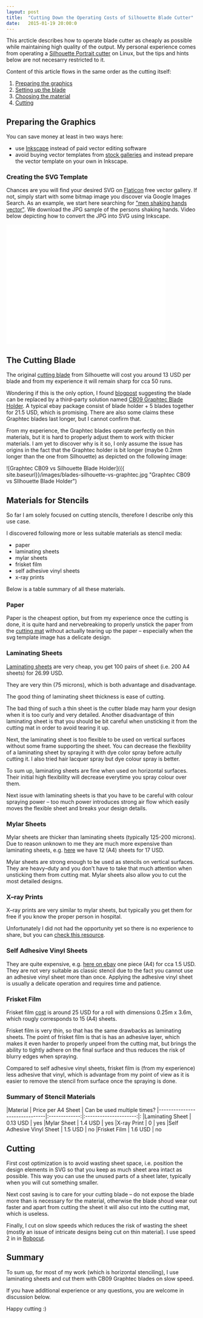 ```yaml
---
layout: post
title:  "Cutting Down the Operating Costs of Silhouette Blade Cutter"
date:   2015-01-19 20:00:0
---
```


This arcticle describes how to operate blade cutter as cheaply as possible while maintaining high quality of the output. My personal experience comes from operating a [Silhouette Portrait cutter](http://www.silhouetteamerica.com/shop/machines/portrait) on Linux, but the tips and hints below are not necesarry restricted to it. 

Content of this article flows in the same order as the cutting itself:

1. [Preparing the graphics](#preparing-the-graphics)
2. [Setting up the blade](#the-cutting-blade)
3. [Choosing the material](#materials)
4. [Cutting](#cutting)

## Preparing the Graphics

You can save money at least in two ways here:

* use [Inkscape](https://inkscape.org/en/) instead of paid vector editing software
* avoid buying vector templates from [stock galleries](http://www.silhouettedesignstore.com/?page=home) and instead prepare the vector template on your own in Inkscape.

### Creating the SVG Template

Chances are you will find your desired SVG on [Flaticon](http://www.flaticon.com/) free vector gallery. If not, simply start with some bitmap image you discover via Google Images Search. 
As an example, we start here searching for ["men shaking hands vector"](https://www.google.sk/search?q=men+shaking+hands+vector&safe=off&espv=2&biw=871&bih=859&source=lnms&tbm=isch&sa=X).
We download the JPG sample of the persons shaking hands. Video below depicting how to convert the JPG into SVG using Inkscape.

<iframe width="420" height="315" src="//www.youtube.com/embed/Dci3AU5yR_M" frameborder="0" allowfullscreen></iframe>

## The Cutting Blade

The original [cutting blade](http://www.ebay.com/sch/i.html?_odkw=silhouette+blade&_sop=15&LH_BIN=1&_from=R40&_osacat=0&_from=R40&_trksid=p2045573.m570.l1313.TR0.TRC0.H0.Xsilhouette+replacement+cutting+blade&_nkw=silhouette+replacement+cutting+blade&_sacat=0) from Silhouette will cost you around 13 USD per blade and from my experience it will remain sharp for cca 50 runs.

Wondering if this is the only option, I found [blogpost](http://ligayatg.blogspot.sk/2012/04/aluminum-blade-holder.html) suggesting the blade can be replaced by a third&ndash;party solution named [CB09 Graphtec Blade Holder](http://www.ebay.com/sch/i.html?_from=R40&_trksid=p2047675.m570.l1313.TR0.TRC0.H0.XCB09+Graphtec+Blade+Holder&_nkw=CB09+Graphtec+Blade+Holder&_sacat=0). A typical ebay package consist of blade holder + 5 blades together for 21.5 USD, which is promising. There are also some claims these Graphtec blades last longer, but I cannot confirm that.

From my experience, the Graphtec blades operate perfectly on thin materials, but it is hard to properly adjust them to work with thicker materials. I am yet to discover why is it so, I only assume the issue has origins in the fact that the Graphtec holder is bit longer (maybe 0.2mm longer than the one from Silhouette) as depicted on the following image:

![Graphtec CB09 vs Silhouette Blade Holder]({{ site.baseurl}}/images/blades-silhouette-vs-graphtec.jpg "Graphtec CB09 vs SIlhouette Blade Holder")


## Materials for Stencils

So far I am solely focused on cutting stencils, therefore I describe only this use case.

I discovered following more or less suitable materials as stencil media:

* paper
* laminating sheets
* mylar sheets
* frisket film
* self adhesive vinyl sheets
* x-ray prints

Below is a table summary of all these materials.

### Paper

Paper is the cheapest option, but from my experience once the cutting is done, it is quite hard and nervebreaking to properly unstick the paper from the [cutting mat](http://www.silhouetteamerica.com/shop/blades-and-mats#EXT_CUTMAT123T) without actually tearing up the paper &ndash; especially when the svg template image has a delicate design.

### Laminating Sheets

[Laminating sheets](http://www.ebay.com/sch/i.html?_odkw=laminating+sheets&_from=R40&_osacat=0&_from=R40&_trksid=p2045573.m570.l1313.TR0.TRC0.H0.Xlaminating+sheets+a&_nkw=laminating+sheets+a4&_sacat=0) are very cheap, you get 100 pairs of sheet (i.e. 200 A4 sheets) for 26.99 USD.

They are very thin (75 microns), which is both advantage and disadvantage. 

The good thing of laminating sheet thickness is ease of cutting. 

The bad thing of such a thin sheet is the cutter blade may harm your design when it is too curly and very detailed.
Another disadvantage of thin laminating sheet is that you should be bit careful when unsticking it from the cutting mat in order to avoid tearing it up.  

Next, the laminating sheet is too flexible to be used on vertical surfaces without some frame supporting the sheet. 
You can decrease the flexibility of a laminating sheet by spraying it with dye color spray before actully cutting it. I also tried hair lacquer spray but dye colour spray is better.

To sum up, laminating sheets are fine when used on horizontal surfaces. Their initial high flexibility will decrease everytime you spray colour over them.

Next issue with laminating sheets is that you have to be careful with colour spraying power &ndash; too much power introduces strong air flow which easily moves the flexible sheet and breaks your design details.

### Mylar Sheets

Mylar sheets are thicker than laminating sheets (typically 125-200 microns). Due to  reason unknown to me they are much more expensive than laminating sheets, e.g. [here](http://www.ebay.com/sch/i.html?_from=R40&_trksid=p2047675.m570.l1313.TR0.TRC0.H0.XStencil+Film+12+sheets+A4+Mylar&_nkw=Stencil+Film+12+sheets+A4+Mylar&_sacat=0) we have 12 (A4) sheets for 17 USD.

Mylar sheets are strong enough to be used as stencils on vertical surfaces. They are heavy&ndash;duty and you don't have to take that much attention when unsticking them from cutting mat. Mylar sheets also allow you to cut the most detailed designs.

### X&ndash;ray Prints

X&ndash;ray prints are very similar to mylar sheets, but typically you get them for free if you know the proper person in hospital. 

Unfortunately I did not had the opportunity yet so there is no experience to share, but you can [check this resource](http://diplomatt.blogspot.sk/2010/04/cultural-exploration-40-x-ray-stencils.html).

### Self Adhesive Vinyl Sheets

They are quite expensive, e.g. [here on ebay](http://www.ebay.com/sch/i.html?_from=R40&_trksid=p2050601.m570.l1313.TR0.TRC0.H0.XA4+White+Gloss+297x210mm+1x+Self+Adhesive+Vinyl+Sheet&_nkw=A4+White+Gloss+297x210mm+1x+Self+Adhesive+Vinyl+Sheet&_sacat=0) one piece (A4) for cca 1.5 USD. They are not very suitable as classic stencil due to the fact you cannot use an adhesive vinyl sheet more than once. Applying the adhesive vinyl sheet is usually a delicate operation and requires time and patience.

### Frisket Film

Frisket film [cost](http://www.ebay.com/sch/i.html?_from=R40&_trksid=p2047675.m570.l1313.TR0.TRC0.H0.XFRISKET+FILM+-+MATT+ROLL&_nkw=FRISKET+FILM+-+MATT+ROLL&_sacat=0) is around 25 USD for a roll with dimensions 0.25m x 3.6m, which rougly corresponds to 15 (A4) sheets.

Frisket film is very thin, so that has the same drawbacks as laminating sheets. The point of frisket film is that is has an adhesive layer, which makes it even harder to properly unpeel from the cutting mat, but brings the ability to tightly adhere on the final surface and thus reduces the risk of blurry edges when spraying.

Compared to self adhesive vinyl sheets, frisket film is (from my experience) less adhesive that vinyl, which is advantage from my point of view as it is easier to remove the stencil from surface once the spraying is done.




### Summary of Stencil Materials

|Material 			| Price per A4 Sheet  | Can be used multiple times?
|-------------------------------|:-------------:|:---------------------:|:
|Laminating Sheet		| 0.13 USD	| yes
|Mylar Sheet			| 1.4 USD	| yes 
|X-ray Print			| 0		| yes
|Self Adhesive Vinyl Sheet 	| 1.5 USD	| no 
|Frisket Film			| 1.6 USD	| no


## Cutting

First cost optimization is to avoid wasting sheet space, i.e. position the design elements in SVG so that you keep as much sheet area intact as possible. This way you can use the unused parts of a sheet later, typically when you will cut something smaller.

Next cost saving is to care for your cutting blade &ndash; do not expose the blade more than is necessary for the material, otherwise the blade shoud wear out faster and apart from cutting the sheet it will also cut into the cutting mat, which is useless.

Finally, I cut on slow speeds which reduces the risk of wasting the sheet (mostly an issue of intricate designs being cut on thin material). I use speed 2 in in [Robocut](https://github.com/nosliwneb/robocut).

## Summary

To sum up, for most of my work (which is horizontal stenciling), I use laminating sheets and cut them with CB09 Graphtec blades on slow speed. 

If you have additional experience or any questions, you are welcome in discussion below.

Happy cutting :)


